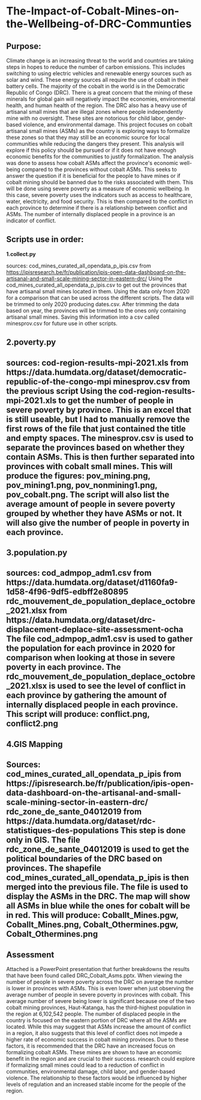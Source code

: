 # The-Impact-of-Cobalt-Mines-on-the-Wellbeing-of-DRC-Communties
## Purpose:
Climate change is an increasing threat to the world and countries are taking steps in hopes to reduce the number of carbon emissions. This includes switching to using electric vehicles and renewable energy sources such as solar and wind. These energy sources all require the use of cobalt in their battery cells. The majority of the cobalt in the world is in the Democratic Republic of Congo (DRC). There is a great concern that the mining of these minerals for global gain will negatively impact the economies, environmental health, and human health of the region. The DRC also has a heavy use of artisanal small mines that are illegal zones where people independently mine with no oversight. These sites are notorious for child labor, gender-based violence, and environmental damage. This project focuses on cobalt artisanal small mines (ASMs) as the country is exploring ways to formalize these zones so that they may still be an economic source for local communities while reducing the dangers they present. This analysis will explore if this policy should be pursued or if it does not have enough economic benefits for the communities to justify formalization. 
The analysis was done to assess how cobalt ASMs affect the province's economic well-being compared to the provinces without cobalt ASMs. This seeks to answer the question if it is beneficial for the people to have mines or if cobalt mining should be banned due to the risks associated with them. This will be done using severe poverty as a measure of economic wellbeing. In this case, severe poverty uses the indicators such as access to healthcare, water, electricity, and food security. This is then compared to the conflict in each province to determine if there is a relationship between conflict and ASMs. The number of internally displaced people in a province is an indicator of conflict.
## Scripts use in order:
**<p>1.collect.py<p>**
sources: cod_mines_curated_all_opendata_p_ipis.csv from https://ipisresearch.be/fr/publication/ipis-open-data-dashboard-on-the-artisanal-and-small-scale-mining-sector-in-eastern-drc/
Using the cod_mines_curated_all_opendata_p_ipis.csv to get out the provinces that have artisanal small mines located in them. Using the data only from 2020 for a comparison that can be used across the different scripts. The data will be trimmed to only 2020 producing dates.csv. After trimming the data based on year, the provinces will be trimmed to the ones only containing artisanal small mines. Saving this information into a csv called minesprov.csv for future use in other scripts.
<h2>2.poverty.py <h2>
sources: cod-region-results-mpi-2021.xls from https://data.humdata.org/dataset/democratic-republic-of-the-congo-mpi
minesprov.csv from the previous script
Using the cod-region-results-mpi-2021.xls to get the number of people in severe poverty by province. This is an excel that is still useable, but I had to manually remove the first rows of the file that just contained the title and empty spaces. The minesprov.csv is used to separate the provinces based on whether they contain ASMs. This is then further separated into provinces with cobalt small mines. This will produce the figures: pov_mining.png, pov_mining1.png, pov_nonmining1.png, pov_cobalt.png. The script will also list the average amount of people in severe poverty grouped by whether they have ASMs or not. It will also give the number of people in poverty in each province.</p>
<h2>3.population.py <h2>
sources: cod_admpop_adm1.csv from https://data.humdata.org/dataset/d1160fa9-1d58-4f96-9df5-edbff2e80895
rdc_mouvement_de_population_deplace_octobre_2021.xlsx from https://data.humdata.org/dataset/drc-displacement-deplace-site-assessment-ocha
The file cod_admpop_adm1.csv is used to gather the population for each province in 2020 for comparison when looking at those in severe poverty in each province. The rdc_mouvement_de_population_deplace_octobre_2021.xlsx is used to see the level of conflict in each province by gathering the amount of internally displaced people in each province. This script will produce: conflict.png, conflict2.png</p>
<h2>4.GIS Mapping<h2> 
Sources: cod_mines_curated_all_opendata_p_ipis from https://ipisresearch.be/fr/publication/ipis-open-data-dashboard-on-the-artisanal-and-small-scale-mining-sector-in-eastern-drc/
rdc_zone_de_sante_04012019 from https://data.humdata.org/dataset/rdc-statistiques-des-populations
This step is done only in GIS. The file rdc_zone_de_sante_04012019 is used to get the political boundaries of the DRC based on provinces. The shapefile cod_mines_curated_all_opendata_p_ipis is then merged into the previous file. The file is used to display the ASMs in the DRC. The map will show all ASMs in blue while the ones for cobalt will be in red. This will produce: Coballt_Mines.pgw, Coballt_Mines.png, Cobalt_Othermines.pgw, Cobalt_Othermines.png</p>

## Assessment 
Attached is a PowerPoint presentation that further breakdowns the results that have been found called DRC_Cobalt_Asms.pptx. When viewing the number of people in severe poverty across the DRC on average the number is lower in provinces with ASMs. This is even lower when just observing the average number of people in severe poverty in provinces with cobalt. This average number of severe being lower is significant because one of the two cobalt mining provinces, Haut-Katanga, has the third-highest population in the region at 6,102,542 people. The number of displaced people in the country is focused on the eastern portion of DRC where all the ASMs are located. While this may suggest that ASMs increase the amount of conflict in a region, it also suggests that this level of conflict does not impede a higher rate of economic success in cobalt mining provinces. Due to these factors, it is recommended that the DRC have an increased focus on formalizing cobalt ASMs. These mines are shown to have an economic benefit in the region and are crucial to their success. research could explore if formalizing small mines could lead to a reduction of conflict in communities, environmental damage, child labor, and gender-based violence. The relationship to these factors would be influenced by higher levels of regulation and an increased stable income for the people of the region. 
